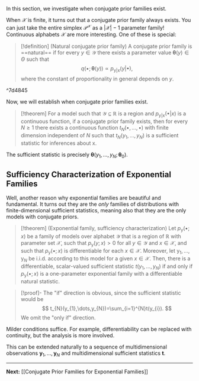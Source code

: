 In this section, we investigate when conjugate prior families exist.

When $\mathcal{X}$ is finite, it turns out that a conjugate prior family always exists. You can just take the entire simplex $\mathcal{P}^{\mathcal{X}}$ as a $|\mathcal{X}|-1$ parameter family! Continuous alphabets $\mathcal{X}$ are more interesting. One of these is special:

> [!definition] (Natural conjugate prior family)
> A conjugate prior family is ==natural== if for every $y \in \mathcal{Y}$ there exists a parameter value $\boldsymbol{\theta}(y)\in \Theta$ such that
> $$
> q(\bullet;\boldsymbol{\theta}(y))\propto p_{\mathsf{y}|\mathsf{x}}(y|\bullet),
> $$
> where the constant of proportionality in general depends on $y$.

^7d4845

Now, we will establish when conjugate prior families exist.

> [!theorem]
> For a model such that $\mathcal{Y}\subseteq \mathbb{R}$ is a region and $p_{\mathsf{y}|\mathsf{x}}(\bullet|x)$ is a continuous function, if a conjugate prior family exists, then for every $N\geq 1$ there exists a continuous function $t_{N}(\bullet, \dots, \bullet)$ with finite dimension independent of $N$ such that $t_{N}(y_{1},\dots,y_{N})$ is a sufficient statistic for inferences about $\mathsf{x}$.

The sufficient statistic is precisely $\boldsymbol{\theta}(y_{1},\dots,y_{N};\boldsymbol{\theta}_{0})$.

## Sufficiency Characterization of Exponential Families

Well, another reason why exponential families are beautiful and fundamental. It turns out they are the *only* families of distributions with finite-dimensional sufficient statistics, meaning also that they are the only models with conjugate priors.

> [!theorem] (Exponential family, sufficiency characterization)
> Let $p_{\mathsf{y}}(\bullet;x)$ be a family of models over alphabet $\mathcal{Y}$ that is a region of $\mathbb{R}$ with parameter set $\mathcal{X}$, such that $p_{\mathsf{y}}(y;x)>0$ for all $y \in \mathcal{Y}$ and $x \in \mathcal{X}$, and such that $p_{\mathsf{y}}(\bullet;x)$ is differentiable for each $x \in \mathcal{X}$. Moreover, let $\mathsf{y}_{1},\dots,\mathsf{y}_{N}$ be i.i.d. according to this model for a given $x \in \mathcal{X}$. Then, there is a differentiable, scalar-valued sufficient statistic $t(y_{1},\dots,y_{N})$ if and only if $p_{\mathsf{y}}(\bullet;x)$ is a one-parameter exponential family with a differentiable natural statistic.

> [!proof]-
> The "if" direction is obvious, since the sufficient statistic would be
> $$
> t_{N}(y_{1},\dots,y_{N})=\sum_{i=1}^{N}t(y_{i}).
> $$
> We omit the "only if" direction.

Milder conditions suffice. For example, differentiability can be replaced with continuity, but the analysis is more involved.

This can be extended naturally to a sequence of multidimensional observations $\mathbf{y}_{1},\dots,\mathbf{y}_{N}$ and multidimensional sufficient statistics $\mathbf{t}$. 

---

**Next:** [[Conjugate Prior Families for Exponential Families]]